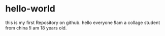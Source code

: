 # hello-world
this is my first Repository on github.
hello everyone !Iam a collage student from china !I am 18 years old.

